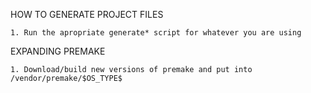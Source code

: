 HOW TO GENERATE PROJECT FILES

    1. Run the apropriate generate* script for whatever you are using

EXPANDING PREMAKE

    1. Download/build new versions of premake and put into /vendor/premake/$OS_TYPE$